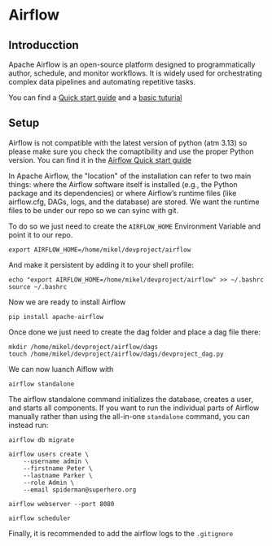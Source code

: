 # Airflow

## Introducction

Apache Airflow is an open-source platform designed to programmatically author, schedule, and monitor workflows. It is widely used for orchestrating complex data pipelines and automating repetitive tasks. 

You can find a [Quick start guide](https://airflow.apache.org/docs/apache-airflow/stable/start.html) and a [basic tuturial](https://airflow.apache.org/docs/apache-airflow/stable/tutorial/index.html)

## Setup

Airflow is not compatible with the latest version of python (atm 3.13) so please make sure you check the comaptibility and use the proper Python version. You can find it in the [Airflow Quick start guide](https://airflow.apache.org/docs/apache-airflow/stable/start.html)

In Apache Airflow, the "location" of the installation can refer to two main things: where the Airflow software itself is installed (e.g., the Python package and its dependencies) or where Airflow’s runtime files (like airflow.cfg, DAGs, logs, and the database) are stored. We want the runtime files to be under our repo so we can syinc with git.

To do so we just need to create the ``AIRFLOW_HOME`` Environment Variable and point it to our repo.

```console
export AIRFLOW_HOME=/home/mikel/devproject/airflow
```

And make it persistent by adding it to your shell profile:

```console
echo "export AIRFLOW_HOME=/home/mikel/devproject/airflow" >> ~/.bashrc
source ~/.bashrc
```

Now we are ready to install Airflow

```console
pip install apache-airflow
```

Once done we just need to create the dag folder and place a dag file there:

```console
mkdir /home/mikel/devproject/airflow/dags
touch /home/mikel/devproject/airflow/dags/devproject_dag.py
```

We can now luanch Aiflow with 

```console
airflow standalone
```
The airflow standalone command initializes the database, creates a user, and starts all components. If you want to run the individual parts of Airflow manually rather than using the all-in-one ``standalone`` command, you can instead run:

```console
airflow db migrate

airflow users create \
    --username admin \
    --firstname Peter \
    --lastname Parker \
    --role Admin \
    --email spiderman@superhero.org

airflow webserver --port 8080

airflow scheduler
```

Finally, it is recommended to add the airflow logs to the ``.gitignore``


